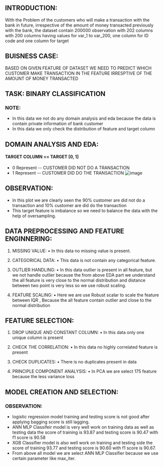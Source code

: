 ## INTRODUCTION:
With the Problem   of the customers who will make a transaction with the bank in future, irrespective of the amount of money transacted previously with the bank, the dataset contain 200000 observation with 202 columns with 200 columns having values for var_1 to var_200, one column for ID code and one column for target

## BUISNESS CASE:
BASED ON GIVEN FEATURE OF DATASET WE NEED TO PREDICT WHICH CUSTOMER MAKE TRANSACTION IN THE FEATURE IRRESPTIVE OF THE AMOUNT OF MONEY TRANSACTED

## TASK: BINARY CLASSIFICATION 

### NOTE:
*	In this data we not do any domain analysis  and eda because the data is contain private information of bank customer
*	In this data we only check the distribution of feature and target column

## DOMAIN ANALYSIS AND EDA:
#### TARGET COLUMN == TARGET [0, 1]
* 0 Represent -- CUSTOMER DID NOT DO A TRANSACTION
* 1 Represent -- CUSTOMER DID DO THE TRANSACTION
![image](https://user-images.githubusercontent.com/101791322/177703431-a72ef0b2-6b52-4f7c-9b6e-03722ed35a33.png)

## OBSERVATION:
* In this plot we are clearly seen the 90% customer are did not do a transaction and 10% customer are did do the transaction
* This target feature is imbalance so we need to balance the data with the help of oversampling.

## DATA PREPROCESSING AND FEATURE ENGINNERING:

1.	MISSING VALUE:
•	In this data no missing value is present.

2.	CATEGORICAL DATA:
•	This data is not contain any categorical feature.

3.	OUTLIER HANDLING:
•	In this data outlier is present in all feature, but we not handle outlier because the from above EDA part we understand the all feature is very close to the normal distribution and distance between two point is very less so we use robust scaling.

4.	FEATURE SCALING:
•	Here we are use Robust scalar to scale the feature between IQR , 
Because the all feature contain outlier and close to the normal distribution

## FEATURE SELECTION:

1.	DROP UNIQUE AND CONSTANT COLUMN:
•	In this data only one unique column is present

2.	CHECK THE CORRELATION:
•	In this data no highly correlated feature is present

3.	CHECK DUPLICATES:
•	There is no duplicates present in data

4.	PRINCIPLE COMPONENT ANALYSIS:
•	In PCA we are select 175 feature because the less variance loss 


## MODEL CREATION AND SELECTION:

###  OBSERVATION:
*	logistic regression model training and testing score is not good after applying bagging score is still lagging.
* ANN MLP Classifeir model is very well work on training data as well as testing data the score of training is 93.87 and testing score is 90.47 with f1 score is 90.58
*	XGB Classifier model is also well work on training and testing side the score of training 93.77 and testing score is 90.60 with f1 score is 90.67.
*	From above all model we are select ANN MLP Classifier because we use certain parameter like max_iter.
